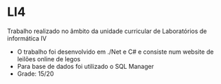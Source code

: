 # LI4
Trabalho realizado no âmbito da unidade curricular de Laboratórios de informática IV
* O trabalho foi desenvolvido em ./Net e C# e consiste num website de leilões online de legos
* Para base de dados foi utilizado o SQL Manager
* Grade: 15/20
